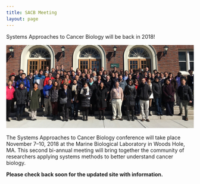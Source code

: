 ```yaml
---
title: SACB Meeting
layout: page
---
```


Systems Approaches to Cancer Biology will be back in 2018!

![2016 Group Photo](/public/img/2016_group_resize.jpg)

The Systems Approaches to Cancer Biology conference will take place November 7–10, 2018 at the Marine Biological Laboratory in Woods Hole, MA. This second bi-annual meeting will bring together the community of researchers applying systems methods to better understand cancer biology.

**Please check back soon for the updated site with information.**
